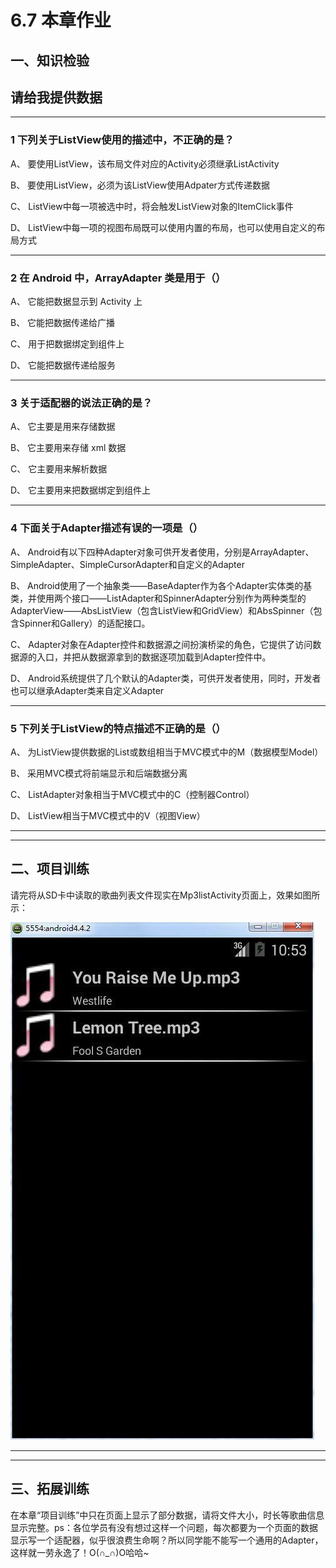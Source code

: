 # 6.7 本章作业

## 一、知识检验

> 
## 请给我提供数据

----

### 1 下列关于ListView使用的描述中，不正确的是？

A、 要使用ListView，该布局文件对应的Activity必须继承ListActivity

B、 要使用ListView，必须为该ListView使用Adpater方式传递数据

C、 ListView中每一项被选中时，将会触发ListView对象的ItemClick事件

D、 ListView中每一项的视图布局既可以使用内置的布局，也可以使用自定义的布局方式

----

### 2 在 Android 中，ArrayAdapter 类是用于（）

A、 它能把数据显示到 Activity 上

B、 它能把数据传递给广播

C、 用于把数据绑定到组件上

D、 它能把数据传递给服务

----

### 3 关于适配器的说法正确的是？

A、 它主要是用来存储数据

B、 它主要用来存储 xml 数据

C、 它主要用来解析数据

D、 它主要用来把数据绑定到组件上

----

### 4 下面关于Adapter描述有误的一项是（）

A、 Android有以下四种Adapter对象可供开发者使用，分别是ArrayAdapter、SimpleAdapter、SimpleCursorAdapter和自定义的Adapter

B、 Android使用了一个抽象类——BaseAdapter作为各个Adapter实体类的基类，并使用两个接口——ListAdapter和SpinnerAdapter分别作为两种类型的AdapterView——AbsListView（包含ListView和GridView）和AbsSpinner（包含Spinner和Gallery）的适配接口。

C、 Adapter对象在Adapter控件和数据源之间扮演桥梁的角色，它提供了访问数据源的入口，并把从数据源拿到的数据逐项加载到Adapter控件中。

D、 Android系统提供了几个默认的Adapter类，可供开发者使用，同时，开发者也可以继承Adapter类来自定义Adapter

----

### 5 下列关于ListView的特点描述不正确的是（）

A、 为ListView提供数据的List或数组相当于MVC模式中的M（数据模型Model）

B、 采用MVC模式将前端显示和后端数据分离

C、 ListAdapter对象相当于MVC模式中的C（控制器Control）

D、 ListView相当于MVC模式中的V（视图View）

----

----

## 二、项目训练

请完将从SD卡中读取的歌曲列表文件现实在Mp3listActivity页面上，效果如图所示：

![train.jpg](/images/chapter6/train.jpg)

----

----

## 三、拓展训练

在本章“项目训练”中只在页面上显示了部分数据，请将文件大小，时长等歌曲信息显示完整。ps：各位学员有没有想过这样一个问题，每次都要为一个页面的数据显示写一个适配器，似乎很浪费生命啊？所以同学能不能写一个通用的Adapter，这样就一劳永逸了！O(∩_∩)O哈哈~